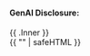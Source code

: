 <div class="dimbox">
    <h4>GenAI Disclosure:</h4>
    {{ .Inner }}
</div>{{ "<!-- end genAI disclosure -->" | safeHTML }}